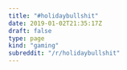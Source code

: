 ```yaml
---
title: "#holidaybullshit"
date: 2019-01-02T21:35:17Z
draft: false
type: page
kind: "gaming"
subreddit: "/r/holidaybullshit"
---
```

